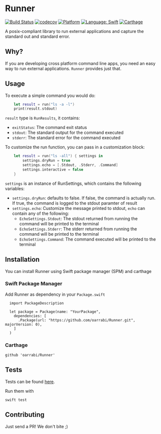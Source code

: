# Runner

[![Build Status](https://travis-ci.org/oarrabi/Runner.svg?branch=master)](https://travis-ci.org/oarrabi/Runner)
[![codecov](https://codecov.io/gh/oarrabi/Runner/branch/master/graph/badge.svg)](https://codecov.io/gh/oarrabi/Runner)
[![Platform](https://img.shields.io/badge/platform-osx-lightgrey.svg)](https://travis-ci.org/oarrabi/Runner)
[![Language: Swift](https://img.shields.io/badge/language-swift-orange.svg)](https://travis-ci.org/oarrabi/Runner)
[![Carthage](https://img.shields.io/badge/Carthage-compatible-4BC51D.svg?style=flat)](https://github.com/Carthage/Carthage)


A posix-compliant library to run external applications and capture the standard out and standard error.

## Why?

If you are developing cross platform command line apps, you need an easy way to run external applications. `Runner` provides just that.

## Usage

To execute a simple command you would do:

```swift
    let result = run("ls -a -l")
    print(result.stdout)
```
`result` type is `RunResults`, it contains:

- `exitStatus`: The command exit status
- `stdout`: The standard output for the command executed
- `stderr`: The standard error for the command executed

To customize the run function, you can pass in a customization block:

```swift
    let result = run("ls -all") { settings in
        settings.dryRun = true
        settings.echo = [.Stdout, .Stderr, .Command]
        settings.interactive = false
    }
```

`settings` is an instance of RunSettings, which contains the following variables:

- `settings.dryRun`: defaults to false. If false, the command is actually run. If true, the command is logged to the stdout paramter of result
- `settings.echo`: Customize the message printed to stdout, `echo` can contain any of the following:
    - `EchoSettings.Stdout`: The stdout returned from running the command will be printed to the terminal
    - `EchoSettings.Stderr`: The stderr returned from running the command will be printed to the terminal
    - `EchoSettings.Command`: The command executed will be printed to the terminal

## Installation
You can install Runner using Swift package manager (SPM) and carthage

### Swift Package Manager
Add Runner as dependency in your `Package.swift`

```
  import PackageDescription

  let package = Package(name: "YourPackage",
    dependencies: [
      .Package(url: "https://github.com/oarrabi/Runner.git", majorVersion: 0),
    ]
  )
```

### Carthage
    github 'oarrabi/Runner'

## Tests
Tests can be found [here](https://github.com/oarrabi/Runner/tree/master/Tests).

Run them with
```
swift test
```

## Contributing

Just send a PR! We don't bite ;)
